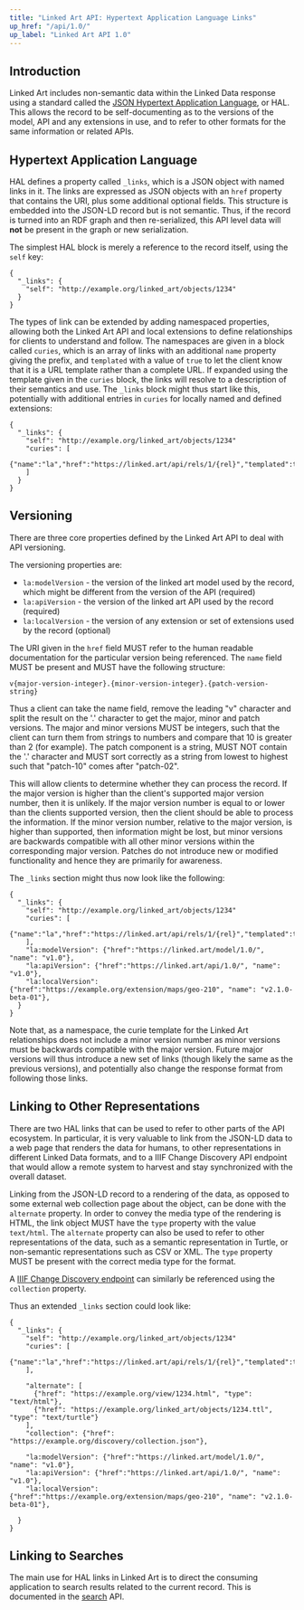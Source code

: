 ```yaml
---
title: "Linked Art API: Hypertext Application Language Links"
up_href: "/api/1.0/"
up_label: "Linked Art API 1.0"
---
```




## Introduction

Linked Art includes non-semantic data within the Linked Data response using a standard called the [JSON Hypertext Application Language](https://datatracker.ietf.org/doc/html/draft-kelly-json-hal-11), or HAL. This allows the record to be self-documenting as to the versions of the model, API and any extensions in use, and to refer to other formats for the same information or related APIs.


## Hypertext Application Language

HAL defines a property called `_links`, which is a JSON object with named links in it. The links are expressed as JSON objects with an `href` property that contains the URI, plus some additional optional fields. This structure is embedded into the JSON-LD record but is not semantic. Thus, if the record is turned into an RDF graph and then re-serialized, this API level data will **not** be present in the graph or new serialization.

The simplest HAL block is merely a reference to the record itself, using the `self` key:

```
{
  "_links": {
    "self": "http://example.org/linked_art/objects/1234"
  }
}
```

The types of link can be extended by adding namespaced properties, allowing both the Linked Art API and local extensions to define relationships for clients to understand and follow. The namespaces are given in a block called `curies`, which is an array of links with an additional `name` property giving the prefix, and `templated` with a value of `true` to let the client know that it is a URL template rather than a complete URL. If expanded using the template given in the `curies` block, the links will resolve to a description of their semantics and use. The `_links` block might thus start like this, potentially with additional entries in `curies` for locally named and defined extensions:

```
{
  "_links": {
    "self": "http://example.org/linked_art/objects/1234"
    "curies": [
      {"name":"la","href":"https://linked.art/api/rels/1/{rel}","templated":true}
    ]
  }
}
```

## Versioning

There are three core properties defined by the Linked Art API to deal with API versioning.

The versioning properties are:

* `la:modelVersion` - the version of the linked art model used by the record, which might be different from the version of the API (required)
* `la:apiVersion` - the version of the linked art API used by the record (required)
* `la:localVersion` - the version of any extension or set of extensions used by the record (optional)

The URI given in the `href` field MUST refer to the human readable documentation for the particular version being referenced. The `name` field MUST be present and MUST have the following structure:

`v{major-version-integer}.{minor-version-integer}.{patch-version-string}`

Thus a client can take the name field, remove the leading "v" character and split the result on the '.' character to get the major, minor and patch versions. The major and minor versions MUST be integers, such that the client can turn them from strings to numbers and compare that 10 is greater than 2 (for example). The patch component is a string, MUST NOT contain the '.' character and MUST sort correctly as a string from lowest to highest such that "patch-10" comes after "patch-02".

This will allow clients to determine whether they can process the record. If the major version is higher than the client's supported major version number, then it is unlikely. If the major version number is equal to or lower than the clients supported version, then the client should be able to process the information. If the minor version number, relative to the major version, is higher than supported, then information might be lost, but minor versions are backwards compatible with all other minor versions within the corresponding major version. Patches do not introduce new or modified functionality and hence they are primarily for awareness.

The `_links` section might thus now look like the following:

```
{
  "_links": {
    "self": "http://example.org/linked_art/objects/1234"
    "curies": [
      {"name":"la","href":"https://linked.art/api/rels/1/{rel}","templated":true}
    ],
    "la:modelVersion": {"href":"https://linked.art/model/1.0/", "name": "v1.0"},
    "la:apiVersion": {"href":"https://linked.art/api/1.0/", "name": "v1.0"},
    "la:localVersion": {"href":"https://example.org/extension/maps/geo-210", "name": "v2.1.0-beta-01"},
  }
}
```

Note that, as a namespace, the curie template for the Linked Art relationships does not include a minor version number as minor versions must be backwards compatible with the major version. Future major versions will thus introduce a new set of links (though likely the same as the previous versions), and potentially also change the response format from following those links.


## Linking to Other Representations

There are two HAL links that can be used to refer to other parts of the API ecosystem. In particular, it is very valuable to link from the JSON-LD data to a web page that renders the data for humans, to other representations in different Linked Data formats, and to a IIIF Change Discovery API endpoint that would allow a remote system to harvest and stay synchronized with the overall dataset.

Linking from the JSON-LD record to a rendering of the data, as opposed to some external web collection page about the object, can be done with the `alternate` property. In order to convey the media type of the rendering is HTML, the link object MUST have the `type` property with the value `text/html`. The `alternate` property can also be used to refer to other representations of the data, such as a semantic representation in Turtle, or non-semantic representations such as CSV or XML. The `type` property MUST be present with the correct media type for the format.

A [IIIF Change Discovery endpoint](../discovery/) can similarly be referenced using the `collection` property.

Thus an extended `_links` section could look like:

```
{
  "_links": {
    "self": "http://example.org/linked_art/objects/1234"
    "curies": [
      {"name":"la","href":"https://linked.art/api/rels/1/{rel}","templated":true}
    ],

    "alternate": [
      {"href": "https://example.org/view/1234.html", "type": "text/html"},
      {"href": "https://example.org/linked_art/objects/1234.ttl", "type": "text/turtle"}
    ],
    "collection": {"href": "https://example.org/discovery/collection.json"},

    "la:modelVersion": {"href":"https://linked.art/model/1.0/", "name": "v1.0"},
    "la:apiVersion": {"href":"https://linked.art/api/1.0/", "name": "v1.0"},
    "la:localVersion": {"href":"https://example.org/extension/maps/geo-210", "name": "v2.1.0-beta-01"},

  }
}
```

## Linking to Searches

The main use for HAL links in Linked Art is to direct the consuming application to search results related to the current record. This is documented in the [search](../search/) API.
